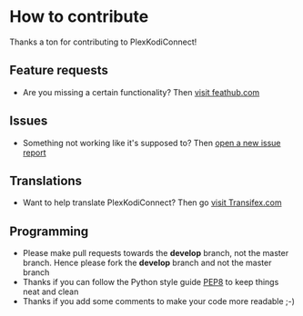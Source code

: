 # How to contribute

Thanks a ton for contributing to PlexKodiConnect!

## Feature requests

* Are you missing a certain functionality? Then [visit feathub.com](http://feathub.com/croneter/PlexKodiConnect)

## Issues

* Something not working like it's supposed to? Then [open a new issue report](https://github.com/croneter/PlexKodiConnect/wiki/How-to-Report-A-Bug)

## Translations

* Want to help translate PlexKodiConnect? Then go [visit Transifex.com](https://www.transifex.com/croneter/plexkodiconnect) 

## Programming

* Please make pull requests towards the **develop** branch, not the master branch. Hence please fork the **develop** branch and not the master branch
* Thanks if you can follow the Python style guide [PEP8](https://www.python.org/dev/peps/pep-0008/) to keep things neat and clean
* Thanks if you add some comments to make your code more readable ;-)

